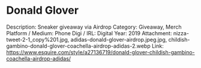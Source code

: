 # Donald Glover

Description: Sneaker giveaway via Airdrop
Category: Giveaway, Merch
Platform / Medium: Phone
Digi / IRL: Digital
Year: 2019
Attachment: nizza-tweet-2-1_copy%201.jpg, adidas-donald-glover-airdrop.jpeg.jpg, childish-gambino-donald-glover-coachella-airdrop-adidas-2.webp
Link: https://www.esquire.com/style/a27136719/donald-glover-childish-gambino-coachella-airdrop-adidas/